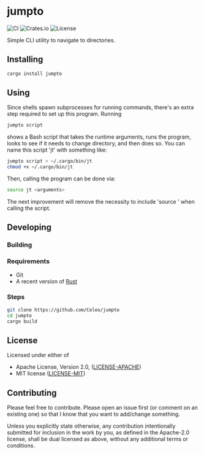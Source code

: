 # jumpto

![CI](https://github.com/Celeo/jumpto/workflows/CI/badge.svg?branch=master)
![Crates.io](https://img.shields.io/crates/v/jumpto.svg)
![License](https://img.shields.io/crates/l/jumpto)

Simple CLI utility to navigate to directories.

## Installing

```sh
cargo install jumpto
```

## Using

Since shells spawn subprocesses for running commands, there's an extra step required to set up this program. Running

```sh
jumpto script
```

shows a Bash script that takes the runtime arguments, runs the program, looks to see if it needs to change directory, and then does so. You can name this script 'jt' with something like:

```sh
jumpto script > ~/.cargo/bin/jt
chmod +x ~/.cargo/bin/jt
```

Then, calling the program can be done via:

```sh
source jt <arguments>
```

The next improvement will remove the necessity to include 'source ' when calling the script.

## Developing

### Building

### Requirements

* Git
* A recent version of [Rust](https://www.rust-lang.org/tools/install)

### Steps

```sh
git clone https://github.com/Celeo/jumpto
cd jumpto
cargo build
```

## License

Licensed under either of

* Apache License, Version 2.0, ([LICENSE-APACHE](LICENSE-APACHE))
* MIT license ([LICENSE-MIT](LICENSE-MIT))

## Contributing

Please feel free to contribute. Please open an issue first (or comment on an existing one) so that I know that you want to add/change something.

Unless you explicitly state otherwise, any contribution intentionally submitted for inclusion in the work by you, as defined in the Apache-2.0 license,
shall be dual licensed as above, without any additional terms or conditions.
